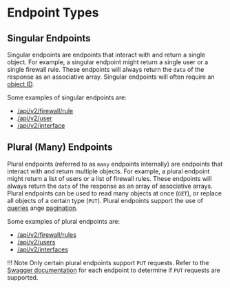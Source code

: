 # Endpoint Types

## Singular Endpoints

Singular endpoints are endpoints that interact with and return a single object. For example, a singular endpoint might 
return a single user or a single firewall rule. These endpoints will always return the `data` of the response as an 
associative array. Singular endpoints will often require an [object ID](./WORKING_WITH_OBJECT_IDS.md).

Some examples of singular endpoints are:

- [/api/v2/firewall/rule](https://pfrest.org/api-docs/#/FIREWALL/getFirewallRuleEndpoint)
- [/api/v2/user](https://pfrest.org/api-docs/#/USER/getUserEndpoint)
- [/api/v2/interface](https://pfrest.org/api-docs/#/INTERFACE/getNetworkInterfaceEndpoint)

## Plural (Many) Endpoints

Plural endpoints (referred to as `many` endpoints internally) are endpoints that interact with and return multiple objects. 
For example, a plural endpoint might return a list of users or a list of firewall rules. These endpoints will always
return the `data` of the response as an array of associative arrays. Plural endpoints can be used to read many objects at
once (`GET`), or replace all objects of a certain type (`PUT`). Plural endpoints support the use of 
[queries](./QUERIES_AND_FILTERS.md) ange [pagination](./QUERIES_AND_FILTERS.md#pagination).

Some examples of plural endpoints are:

- [/api/v2/firewall/rules](https://pfrest.org/api-docs/#/FIREWALL/getFirewallRulesEndpoint)
- [/api/v2/users](https://pfrest.org/api-docs/#/USER/getUsersEndpoint)
- [/api/v2/interfaces](https://pfrest.org/api-docs/#/INTERFACE/getNetworkInterfacesEndpoint)

!!! Note
    Only certain plural endpoints support `PUT` requests. Refer to the [Swagger documentation](./SWAGGER_AND_OPENAPI.md)
    for each endpoint to determine if `PUT` requests are supported.